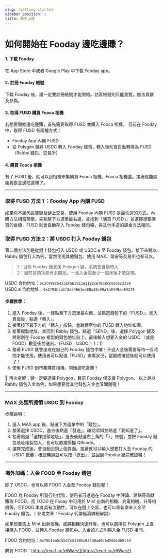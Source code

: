 ```yaml
---
slug: /getting-started
sidebar_position: 2
title: 新手上路
---
```


# 如何開始在 Fooday 邊吃邊賺？

#### 1. 下載 Fooday
在 App Store 中或者 Google Play 中下載 Fooday app。

#### 2. 註冊 Fooday 帳號
下載 Fooday 後，請一定要註冊帳號才能開始。訪客帳號則只能瀏覽，無法貢獻及參與。

#### 3. 取得 FUSD 購買 Fooca 相機
若想要開始邊吃邊賺，首先需要取得 FUSD 並購入 Fooca 相機。
目前在 Fooday 中，取得 FUSD 有兩種方式：
* Fooday App 內購 FUSD
* 從 Polygon 鏈將 USDC 轉入 Fooday 錢包，轉入後則會自動轉換為 FUSD（Rabby 錢包、交易所）

#### 4. 購買 Fooca 相機
有了 FUSD 後，就可以到相機市集購買 Fooca 相機、Fooca 相機盒。接著就能開始貢獻並邊吃邊賺了。

***


### 取得 FUSD 方法 1 ：Fooday App 內購 FUSD
如果你不熟悉區塊鏈及鏈上交易，使用 Fooday 內購 FUSD 是最快速的方式。內購方法相當簡單，先點擊下方選單最右邊，並找到「購買 FUSD」，並選擇想要購買的金額，FUSD 就會自動存入 Fooday 錢包囉，與其他手遊的課金方法相同。

### 取得 FUSD 方法 2：將 USDC 打入 Fooday 錢包
第二個方法則是從鏈上錢包打入 USDC 或 USDC.e 至 Fooday 錢包。接下來將以 Rabby 錢包打入為例，當然使用其他錢包、使用 MAX、幣安等交易所也都可以。

>1：目前 Fooday 僅支援 Polygon 鏈，系統會自動帶入  
>2：目前提領功能尚未開放。一旦入金需至少一個月後才能提領。

USDC 合約地址：`0x3c499c542cEF5E3811e1192ce70d8cC03d5c3359`  
USDC.e 合約地址：`0x2791bca1f2de4661ed88a30c99a7a9449aa84174`

#### 步驟教學：
1. 進入 Fooday 後，一樣點擊下方選單最右側，並點選錢包下的「FUSD」，進入頁面後，點選「轉入」。
2. 接著按下最下方的「轉入」按鈕，會跳轉至你的 FUSD 轉入地址如圖。  
3. 接著複製地址，並回到 Rabby 錢包。點選「SEND」後，選擇 Polygon 鏈及將剛剛在 Fooday 複製的錢包地址貼上。最後輸入想要入金的 USDC （或是 FOOD）數量後並送出。（FUSD：USDC = 1：1）
4. 接著 FUSD 就會出現在自己的 Fooday 錢包中囉！不過入金後需要等待一段時間才能使用，使用者可以點選「FUSD」查看狀況，當變成確認後就可以使用了！  
5. 使用 FUSD 到市集購買相機，開始邊吃邊賺！  

📣 再次提醒：鏈一定要選擇 Polygon，目前 Fooday 僅支援 Polygon。
以上是以 Rabby 錢包入金為例，如果想要從其他錢包入金也沒問題喔！
  
***

### MAX 交易所提領 USDC 到 Fooday
步驟說明：

1. 進入 MAX app 後，點選下方選單中的「錢包」。
2. 接著選擇 USDC，進去後點選「發送」，確認須知並點選「我知道了」。
3. 接著點選「選擇提領地址」，進去後點選右上角的「+」符號，並把 Fooday 錢包地址複製加入，也可以直接掃描 QRcode。
4. 選擇完成後，會自動回到上個頁面。接著就可以輸入想要打入至 Fooday 的 USDC 數量，確認無誤就可以按「送出」，並回到 Fooday 錢包確認囉！

***

### 場外加碼：入金 FOOD 至 Fooday 錢包
除了 USDC，也可以將 FOOD 入金至 Fooday 錢包喔！

FOOD 為 Fooday 所發行的代幣，使用者可透過在 Fooday 中評論、建點等貢獻賺取 FOOD。而 FOOD 在 Fooay 中可用於 Mint 出新的相機、充電相機、升等相機等，且FOOD 本身具有流動性，可以在鏈上交易，也可以重新拿來入金至 Fooday 錢包。（ 參考文章：Fooday 代幣經濟詳細解說）

如果想要馬上 Mint 出新相機，或將相機快速升等，也可以選擇在 Polygon 上直接購入 FOOD，並轉入 Fooday 錢包中。入金的方式則與入金 FUSD 相同。

FOOD 合約地址：`0x78b1aa5c9b37c52695c93448ad0c64560edb9c4d`

購買 FOOD：[https://reurl.cc/r6WaeZ](https://reurl.cc/r6WaeZ)